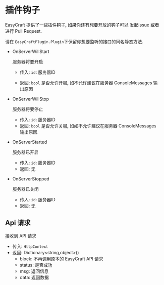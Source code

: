 # 插件钩子

EasyCraft 提供了一些插件钩子, 如果你还有想要开放的钩子可以 [发起Issue](https://github.com/EasyCraftPanel/EasyCraft/issues/new) 或者 进行 Pull Request.

请在 `EasyCraftPlugin.Plugin`下保留你想要监听的接口的同名静态方法.

* OnServerWillStart

  服务器将要开启

  * 传入: `id`: 服务器ID

  * 返回: `bool` 是否允许开服, 如不允许建议在服务器 ConsoleMessages 输出原因

* OnServerWillStop

  服务器将要停止

  * 传入: `id`: 服务器ID
  * 返回: `bool` 是否允许关服, 如如不允许建议在服务器 ConsoleMessages 输出原因.

* OnServerStarted

  服务器已开启

  * 传入: `id`: 服务器ID
  * 返回: 无

* OnServerStopped

  服务器已关闭

  * 传入: `id`: 服务器ID
  * 返回: 无

  

  

## Api 请求

  接收到 API 请求

  * 传入: `HttpContext`
  * 返回: Dictionary<string,object>()
    * block: 不再调用原本的 EasyCraft API 请求
    * status: 是否成功
    * msg: 返回信息
    * data: 返回数据


